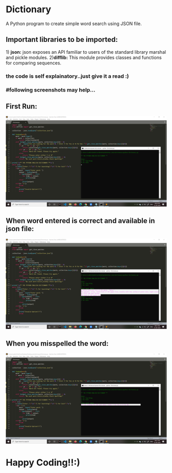 # Dictionary
A Python program to create simple word search using JSON file.

<h2>Important libraries to be imported:</h2>
1) <strong>json:</strong>
    json exposes an API familiar to users of the standard library marshal and pickle modules.
2)<strong>difflib:</strong>
    This module provides classes and functions for comparing sequences.

<h3>the code is self explainatory..just give it a read :)<h3/>

#following screenshots may help...
<h2>First Run:</h2>
<img src="./assets/1.png"/>
<br />
<h2>When word entered is correct and available in json file:</h2>
<img src="./assets/2.png"/>
<br/>
<h2>When you misspelled the word:</h2>
<img src="./assets/3.png"/>

<br />

<h1> Happy Coding!!:)</h1>
